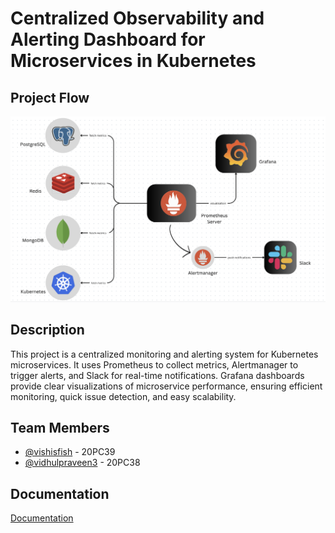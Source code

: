 # Centralized Observability and Alerting Dashboard for Microservices in Kubernetes

## Project Flow
![alt text](https://github.com/vishisfish/Microservices-Observability/blob/main/screenshots/Flow.png?raw=true)

## Description

This project is a centralized monitoring and alerting system for Kubernetes microservices. It uses Prometheus to collect metrics, Alertmanager to trigger alerts, and Slack for real-time notifications. Grafana dashboards provide clear visualizations of microservice performance, ensuring efficient monitoring, quick issue detection, and easy scalability.

## Team Members

- [@vishisfish](https://www.github.com/vishisfish) - 20PC39
- [@vidhulpraveen3](https://www.github.com/vidhulpraveen3) - 20PC38


## Documentation

[Documentation](https://docs.google.com/document/d/1f2N2kSvuNgq5L4R8YEqAj94R2-RPh9Dll_6RtAEyU-M/edit?usp=sharing)

